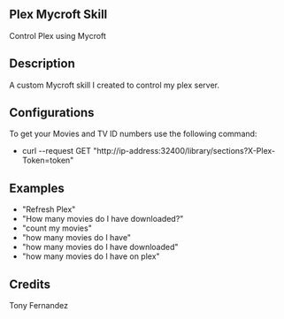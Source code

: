 ## Plex Mycroft Skill
Control Plex using Mycroft

## Description 
A custom Mycroft skill I created to control my plex server.

## Configurations
To get your Movies and TV ID numbers use the following command:
* curl --request GET "http://ip-address:32400/library/sections?X-Plex-Token=token"

## Examples 
* "Refresh Plex"
* "How many movies do I have downloaded?"
* "count my movies"
* "how many movies do I have"
* "how many movies do I have downloaded"
* "how many movies do I have on plex"

## Credits 
Tony Fernandez
